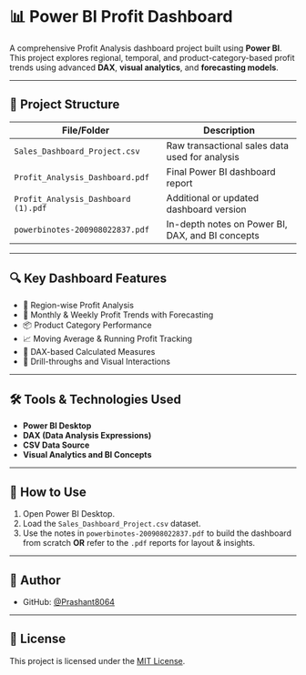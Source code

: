 # 📊 Power BI Profit Dashboard

A comprehensive Profit Analysis dashboard project built using **Power BI**. This project explores regional, temporal, and product-category-based profit trends using advanced **DAX**, **visual analytics**, and **forecasting models**.

---

## 📁 Project Structure

| File/Folder | Description |
|-------------|-------------|
| `Sales_Dashboard_Project.csv` | Raw transactional sales data used for analysis |
| `Profit_Analysis_Dashboard.pdf` | Final Power BI dashboard report |
| `Profit_Analysis_Dashboard (1).pdf` | Additional or updated dashboard version |
| `powerbinotes-200908022837.pdf` | In-depth notes on Power BI, DAX, and BI concepts |

---

## 🔍 Key Dashboard Features

- 📌 Region-wise Profit Analysis
- 📆 Monthly & Weekly Profit Trends with Forecasting
- 📦 Product Category Performance
- 📈 Moving Average & Running Profit Tracking
- 🧠 DAX-based Calculated Measures
- 🧩 Drill-throughs and Visual Interactions

---

## 🛠 Tools & Technologies Used

- **Power BI Desktop**
- **DAX (Data Analysis Expressions)**
- **CSV Data Source**
- **Visual Analytics and BI Concepts**

---

## 📜 How to Use

1. Open Power BI Desktop.
2. Load the `Sales_Dashboard_Project.csv` dataset.
3. Use the notes in `powerbinotes-200908022837.pdf` to build the dashboard from scratch **OR** refer to the `.pdf` reports for layout & insights.

---

## 📌 Author

- GitHub: [@Prashant8064](https://github.com/Prashant8064)

---

## 📝 License

This project is licensed under the [MIT License](LICENSE).
